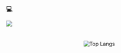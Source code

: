 ### 💻

<!--
**zxcv00/zxcv00** is a ✨ _special_ ✨ repository because its `README.md` (this file) appears on your GitHub profile.

Here are some ideas to get you started:

- 🔭 I’m currently working on ...
- 🌱 I’m currently learning ...
- 👯 I’m looking to collaborate on ...
- 🤔 I’m looking for help with ...
- 💬 Ask me about ...
- 📫 How to reach me: ...
- 😄 Pronouns: ...
- ⚡ Fun fact: ...
-->


 <img src="https://capsule-render.vercel.app/api?  type=Waving&color=90ABD9&height=200&section=header&text=Lee%20&fontColor=A0C5FB&animation=fadeIn&fontSize=90" />

#
<div align=center>
<!-- ![Anurag's GitHub stats](https://github-readme-stats.vercel.app/api?username=zxcv00&show_icons=true&theme=nord) -->


  ![Top Langs](https://github-readme-stats.vercel.app/api/top-langs/?username=zxcv00&layout=compact&theme=graywhite&langs_count=6)
</div>



